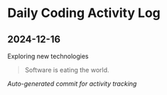 # Daily Coding Activity Log

## 2024-12-16

Exploring new technologies

> Software is eating the world.

*Auto-generated commit for activity tracking*
